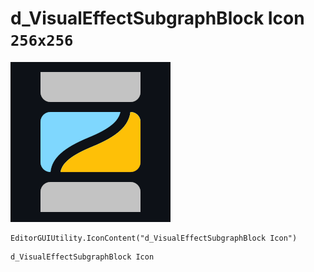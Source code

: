 # d_VisualEffectSubgraphBlock Icon `256x256`
<img src="/img/d_VisualEffectSubgraphBlock%20Icon.png" width=256 height=256>

``` CSharp
EditorGUIUtility.IconContent("d_VisualEffectSubgraphBlock Icon")
```
```
d_VisualEffectSubgraphBlock Icon
```
